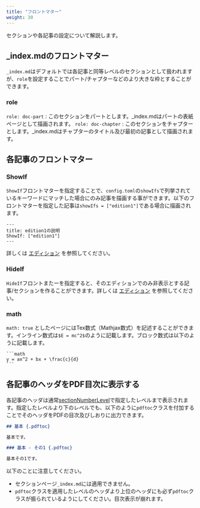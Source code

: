 ```yaml
---
title: "フロントマター"
weight: 30
---
```


セクションや各記事の設定について解説します。

## _index.mdのフロントマター

`_index.md`はデフォルトでは各記事と同等レベルのセクションとして扱われますが、`role`を設定することでパート/チャプターなどのより大きな枠とすることができます。

### role

`role: doc-part` : このセクションをパートとします。_index.mdはパートの表紙ページとして描画されます。
`role: doc-chapter` : このセクションをチャプターとします。_index.mdはチャプターのタイトル及び最初の記事として描画されます。

## 各記事のフロントマター

### ShowIf

`ShowIf`フロントマターを指定することで、`config.toml`の`showIfs`で列挙されているキーワードにマッチした場合にのみ記事を描画する事ができます。以下のフロントマターを指定した記事は`showIfs = ["edition1"]`である場合に描画されます。

```
---
title: edition1の説明
ShowIf: ["edition1"]
---
```

詳しくは [エディション](./edition.html) を参照してください。

### HideIf

`HideIf`フロントまたーを指定すると、そのエディションでのみ非表示とする記事/セクションを作ることができます。詳しくは [エディション](./edition.html) を参照してください。

### math

`math: true` としたページにはTex数式（Mathjax数式）を記述することができます。インライン数式は`$E = mc^2$`のように記載します。ブロック数式は以下のように記載します。

    ```math
    y = ax^2 + bx + \frac{c}{d}
    ```

## 各記事のヘッダをPDF目次に表示する

各記事のヘッダは通常[sectionNumberLevel](./config.html#sectionNumberLevel)で指定したレベルまで表示されます。指定したレベルより下のレベルでも、以下のように`pdftoc`クラスを付加することでそのヘッダをPDFの目次及びしおりに出力できます。

```md
## 基本 {.pdftoc}

基本です。

### 基本 - その1 {.pdftoc}

基本その1です。
```

以下のことに注意してください。

* セクションページ`_index.md`には適用できません。
* `pdftoc`クラスを適用したレベルのヘッダより上位のヘッダにも必ず`pdftoc`クラスが振られているようにしてください。目次表示が崩れます。

